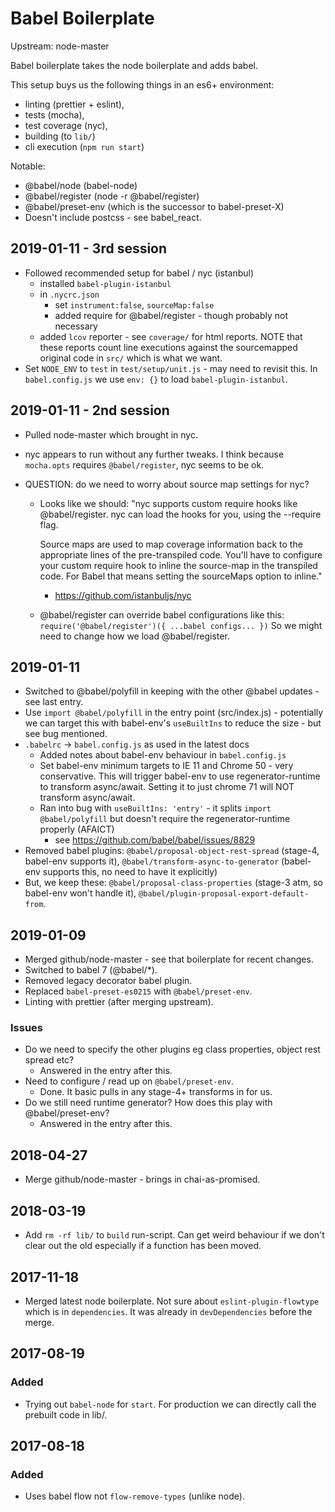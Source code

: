 # Babel Boilerplate

Upstream: node-master

Babel boilerplate takes the node boilerplate and adds babel.

This setup buys us the following things in an es6+ environment:

- linting (prettier + eslint),
- tests (mocha),
- test coverage (nyc),
- building (to `lib/`)
- cli execution (`npm run start`)

Notable:

- @babel/node (babel-node)
- @babel/register (node -r @babel/register)
- @babel/preset-env (which is the successor to babel-preset-X)
- Doesn't include postcss - see babel_react.

## 2019-01-11 - 3rd session

- Followed recommended setup for babel / nyc (istanbul)
  - installed `babel-plugin-istanbul`
  - in `.nycrc.json`
    - set `instrument:false`, `sourceMap:false`
    - added require for @babel/register - though probably not necessary
  - added `lcov` reporter - see `coverage/` for html reports. NOTE
    that these reports count line executions against the sourcemapped
    original code in `src/` which is what we want.
- Set `NODE_ENV` to `test` in `test/setup/unit.js` - may need to revisit
  this. In `babel.config.js` we use `env: {}` to load `babel-plugin-istanbul`.

## 2019-01-11 - 2nd session

- Pulled node-master which brought in nyc.
- nyc appears to run without any further tweaks.
  I think because `mocha.opts` requires `@babel/register`, nyc
  seems to be ok.
- QUESTION: do we need to worry about source map settings for nyc?

  - Looks like we should:
    "nyc supports custom require hooks like @babel/register. nyc can
    load the hooks for you, using the --require flag.

    Source maps are used to map coverage information back to the
    appropriate lines of the pre-transpiled code. You'll have to
    configure your custom require hook to inline the source-map in
    the transpiled code. For Babel that means setting the sourceMaps
    option to inline."

    - https://github.com/istanbuljs/nyc

  - @babel/register can override babel configurations like this:
    `require('@babel/register')({ ...babel configs... })`
    So we might need to change how we load @babel/register.

## 2019-01-11

- Switched to @babel/polyfill in keeping with the other @babel updates - see last entry.
- Use `import @babel/polyfill` in the entry point (src/index.js) - potentially we can
  target this with babel-env's `useBuiltIns` to reduce the size - but see bug mentioned.
- `.babelrc` -> `babel.config.js` as used in the latest docs
  - Added notes about babel-env behaviour in `babel.config.js`
  - Set babel-env minimum targets to IE 11 and Chrome 50 - very conservative.
    This will trigger babel-env to use regenerator-runtime to transform async/await.
    Setting it to just chrome 71 will NOT transform async/await.
  - Ran into bug with `useBuiltIns: 'entry'` - it splits `import @babel/polyfill`
    but doesn't require the regenerator-runtime properly (AFAICT)
    - see https://github.com/babel/babel/issues/8829
- Removed babel plugins: `@babel/proposal-object-rest-spread` (stage-4, babel-env
  supports it), `@babel/transform-async-to-generator` (babel-env
  supports this, no need to have it explicitly)
- But, we keep these: `@babel/proposal-class-properties` (stage-3 atm, so babel-env
  won't handle it), `@babel/plugin-proposal-export-default-from`.

## 2019-01-09

- Merged github/node-master - see that boilerplate for recent changes.
- Switched to babel 7 (@babel/\*).
- Removed legacy decorator babel plugin.
- Replaced `babel-preset-es0215` with `@babel/preset-env`.
- Linting with prettier (after merging upstream).

### Issues

- Do we need to specify the other plugins eg class properties, object
  rest spread etc?
  - Answered in the entry after this.
- Need to configure / read up on `@babel/preset-env`.
  - Done. It basic pulls in any stage-4+ transforms in for us.
- Do we still need runtime generator? How does this play with
  @babel/preset-env?
  - Answered in the entry after this.

## 2018-04-27

- Merge github/node-master - brings in chai-as-promised.

## 2018-03-19

- Add `rm -rf lib/` to `build` run-script.
  Can get weird behaviour if we don't clear out the old especially
  if a function has been moved.

## 2017-11-18

- Merged latest node boilerplate.
  Not sure about `eslint-plugin-flowtype` which is in `dependencies`.
  It was already in `devDependencies` before the merge.

## 2017-08-19

### Added

- Trying out `babel-node` for `start`.
  For production we can directly call the prebuilt code in lib/.

## 2017-08-18

### Added

- Uses babel flow not `flow-remove-types` (unlike node).

